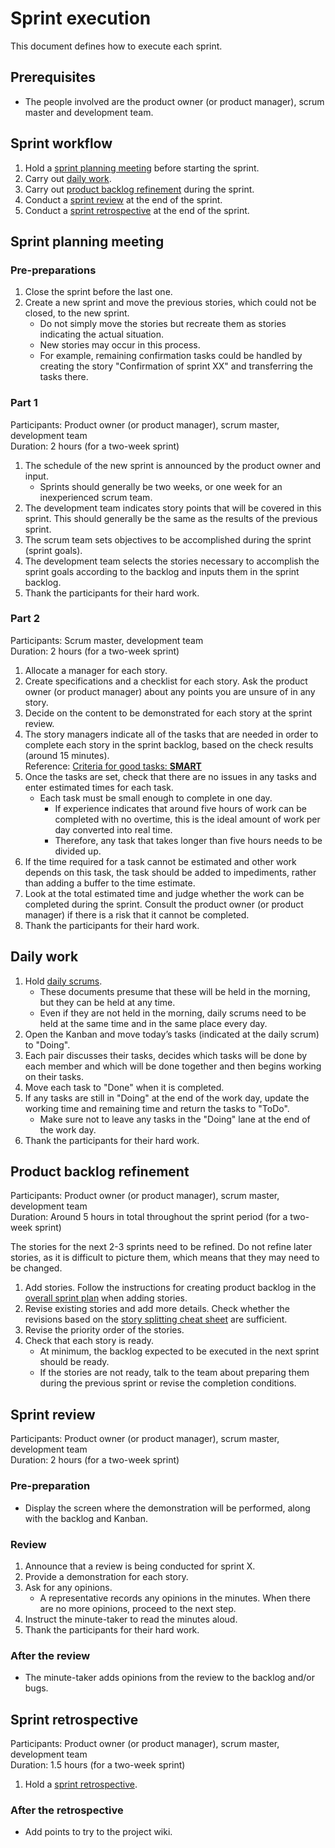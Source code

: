 # Sprint execution

This document defines how to execute each sprint.

## Prerequisites

- The people involved are the product owner (or product manager), scrum master and development team.

## Sprint workflow

1. Hold a [sprint planning meeting](#sprint-planning-meeting) before starting the sprint.
1. Carry out [daily work](#daily-work).
1. Carry out [product backlog refinement](#product-backlog-refinement) during the sprint.
1. Conduct a [sprint review](#sprint-review) at the end of the sprint.
1. Conduct a [sprint retrospective](#sprint-retrospective) at the end of the sprint.

## Sprint planning meeting

### Pre-preparations

1. Close the sprint before the last one.
1. Create a new sprint and move the previous stories, which could not be closed, to the new sprint.
    - Do not simply move the stories but recreate them as stories indicating the actual situation. 
    - New stories may occur in this process.
    - For example, remaining confirmation tasks could be handled by creating the story "Confirmation of sprint XX" and transferring the tasks there. 

### Part 1

Participants: Product owner (or product manager), scrum master, development team  
Duration: 2 hours (for a two-week sprint)

1. The schedule of the new sprint is announced by the product owner and input. 
   - Sprints should generally be two weeks, or one week for an inexperienced scrum team.
1. The development team indicates story points that will be covered in this sprint. This should generally be the same as the results of the previous sprint.
1. The scrum team sets objectives to be accomplished during the sprint (sprint goals).
1. The development team selects the stories necessary to accomplish the sprint goals according to the backlog and inputs them in the sprint backlog.
1. Thank the participants for their hard work.

### Part 2

Participants: Scrum master, development team  
Duration: 2 hours (for a two-week sprint)

1. Allocate a manager for each story.
1. Create specifications and a checklist for each story. Ask the product owner (or product manager) about any points you are unsure of in any story.
1. Decide on the content to be demonstrated for each story at the sprint review.
1. The story managers indicate all of the tasks that are needed in order to complete each story in the sprint backlog, based on the check results (around 15 minutes).  
Reference: [Criteria for good tasks: **SMART**](./smart_tasks.md)
1. Once the tasks are set, check that there are no issues in any tasks and enter estimated times for each task.
    - Each task must be small enough to complete in one day.
        - If experience indicates that around five hours of work can be completed with no overtime, this is the ideal amount of work per day converted into real time.
        - Therefore, any task that takes longer than five hours needs to be divided up.
1. If the time required for a task cannot be estimated and other work depends on this task, the task should be added to impediments, rather than adding a buffer to the time estimate.
1. Look at the total estimated time and judge whether the work can be completed during the sprint. Consult the product owner (or product manager) if there is a risk that it cannot be completed.
1. Thank the participants for their hard work.

## Daily work

1. Hold [daily scrums](./daily_scrum.md).  
    - These documents presume that these will be held in the morning, but they can be held at any time.
    - Even if they are not held in the morning, daily scrums need to be held at the same time and in the same place every day.
1. Open the Kanban and move today’s tasks (indicated at the daily scrum) to "Doing".
1. Each pair discusses their tasks, decides which tasks will be done by each member and which will be done together and then begins working on their tasks.
1. Move each task to "Done" when it is completed.
1. If any tasks are still in "Doing" at the end of the work day, update the working time and remaining time and return the tasks to "ToDo".   
    - Make sure not to leave any tasks in the "Doing" lane at the end of the work day.
1. Thank the participants for their hard work.


## Product backlog refinement

Participants: Product owner (or product manager), scrum master, development team  
Duration: Around 5 hours in total throughout the sprint period (for a two-week sprint)

The stories for the next 2-3 sprints need to be refined. Do not refine later stories,
as it is difficult to picture them, which means that they may need to be changed.

1. Add stories. Follow the instructions for creating product backlog in the [overall sprint plan](./sprints_planning.md) when adding stories.
1. Revise existing stories and add more details. Check whether the revisions based on the [story splitting cheat sheet](./story_splitting.md) are sufficient.
1. Revise the priority order of the stories.
1. Check that each story is ready.
    - At minimum, the backlog expected to be executed in the next sprint should be ready.
    - If the stories are not ready, talk to the team about preparing them during the previous sprint or revise the completion conditions.


## Sprint review

Participants: Product owner (or product manager), scrum master, development team  
Duration: 2 hours (for a two-week sprint)

### Pre-preparation

- Display the screen where the demonstration will be performed, along with the backlog and Kanban.

### Review

1. Announce that a review is being conducted for sprint X.
1. Provide a demonstration for each story.
1. Ask for any opinions.
    - A representative records any opinions in the minutes. When there are no more opinions, proceed to the next step.
1. Instruct the minute-taker to read the minutes aloud.
1. Thank the participants for their hard work.

### After the review

- The minute-taker adds opinions from the review to the backlog and/or bugs.

## Sprint retrospective

Participants: Product owner (or product manager), scrum master, development team  
Duration: 1.5 hours (for a two-week sprint)

1. Hold a [sprint retrospective](./retrospective.md).

### After the retrospective

- Add points to try to the project wiki.
